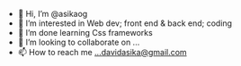 - 👋 Hi, I’m @asikaog
- 👀 I’m interested in Web dev; front end & back end; coding
- 🌱 I’m done learning Css frameworks 
- 💞️ I’m looking to collaborate on ...
- 📫 How to reach me ...davidasika@gmail.com

<!---
asikaog/asikaog is a ✨ special ✨ repository because its `README.md` (this file) appears on your GitHub profile.
You can click the Preview link to take a look at your changes.
--->
